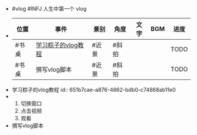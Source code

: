 - #vlog #INFJ 人生中第一个 vlog
- |位置|事件|景别|角度|文字|BGM|进度|
  |--|--|--|--|--|--|--|
  |#书桌|[学习粽子的vlog教程](logseq://graph/Logseq?block-id=651b7cae-a876-4862-bdb0-c74868ab11e0)|#近景|#斜拍|||TODO|
  |#书桌|撰写vlog脚本|#近景|#斜拍|||TODO|
- 学习粽子的vlog教程
  id:: 651b7cae-a876-4862-bdb0-c74868ab11e0
- 1. 切换窗口
  2. 点击视频
  3. 观看
- 撰写vlog脚本